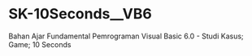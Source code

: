# SK-10Seconds__VB6
Bahan Ajar Fundamental Pemrograman Visual Basic 6.0 - Studi Kasus; Game; 10 Seconds
